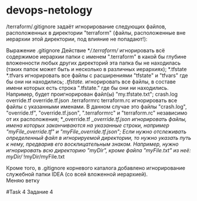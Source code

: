 # devops-netology
/terraform/.gitignore задаёт игнорирование следующих файлов, расположенных в директории "terraform" (файлы, расположенные вне иерархии этой директории, под влияние не попадают!):

Выражение .gitignore	Действие
**/.terraform/*	игнорировать всё содержимое иерархии папки с именем ".terraform" в какой бы глубине вложенности любых других директорий эта папка бы не находилась (таких папок может быть и несколько в различных иерархиях);
*.tfstate
*.tfvars
игнорировать все файлы с расширениями "tfstate" и "tfvars" где бы они ни находились;
*.tfstate.*	игнорировать все файлы, в составе имени которых есть строка ".tfstate." где бы они ни находились. Например, будет проигнорирован файл(ы) "my.tfstate.txt";
crash.log
override.tf
override.tf.json
.terraformrc
terraform.rc	игнорировать все файлы с указанными именами. В данном случае это файлы "crash.log", "override.tf", "override.tf.json", ".terraformrc" и "terraform.rc" независимо от их расположения;
*_override.tf
*_override.tf.json	игнорировать файлы, имена которых заканчиваются на указанные строки, например "myFile_override.tf" и "myFile_override.tf.json";
Если нужно отслеживать определенный файл в игнорируемой директории, то нужно указать путь к нему, предварив его восклицательным знаком. Например, нужно игнорировать всю директорию "myDir", кроме файла "myFile.txt" из неё:
myDir/*
!myDir/myFile.txt

Кроме того, в .gitignore корневого каталога добавлено игнорирование служебной папки IDEA (со всей вложенной иерархией).  
Меняю ветку

#Task 4
Задание 4

